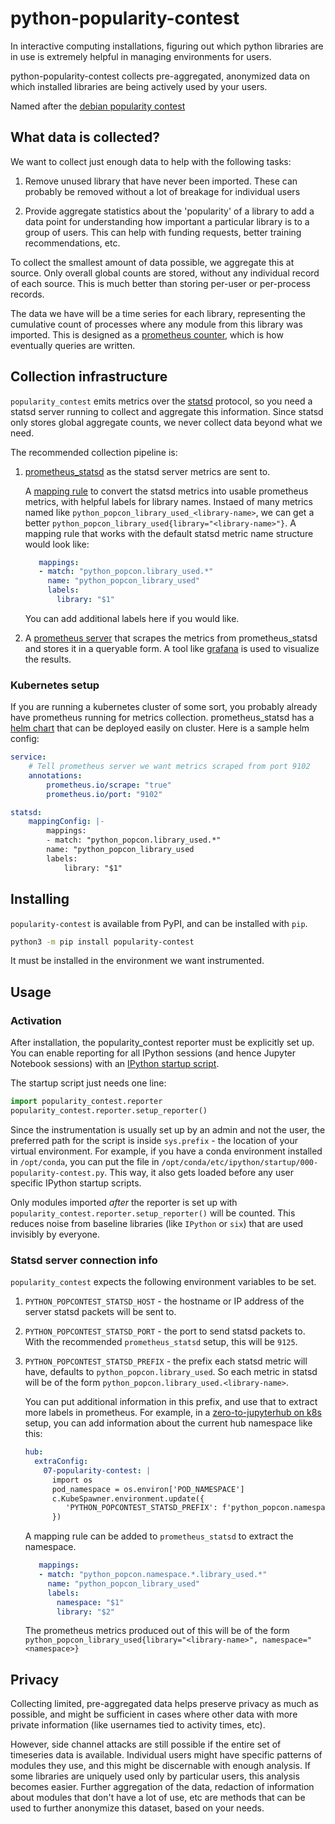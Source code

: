 # python-popularity-contest

In interactive computing installations, figuring out which python
libraries are in use is extremely helpful in managing environments
for users.

python-popularity-contest collects pre-aggregated, anonymized data
on which installed libraries are being actively used by your users.

Named after the [debian popularity contest](https://popcon.debian.org/)

## What data is collected?

We want to collect just enough data to help with the following tasks:

1. Remove unused library that have never been imported. These can
   probably be removed without a lot of breakage for individual
   users

2. Provide aggregate statistics about the 'popularity' of a library
   to add a data point for understanding how important a particular library is
   to a group of users. This can help with funding requests, better
   training recommendations, etc.

To collect the smallest amount of data possible, we aggregate this at
source. Only overall global counts are stored, without any individual
record of each source. This is much better than storing per-user or
per-process records.

The data we have will be a time series for each library, representing the
cumulative count of processes where any module from this library was imported.
This is designed as a [prometheus
counter](https://prometheus.io/docs/concepts/metric_types/#counter), which is
how eventually queries are written.

## Collection infrastructure

`popularity_contest` emits metrics over the [statsd](https://github.com/statsd/statsd)
protocol, so you need a statsd server running to collect and aggregate
this information. Since statsd only stores global aggregate counts, we
never collect data beyond what we need.

The recommended collection pipeline is:

1. [prometheus_statsd](https://github.com/prometheus/statsd_exporter) as
   the statsd server metrics are sent to.

   A [mapping rule](https://github.com/prometheus/statsd_exporter#glob-matching)
   to convert the statsd metrics into usable prometheus metrics, with
   helpful labels for library names. Instaed of many metrics named like
   `python_popcon_library_used_<library-name>`, we can get a better
   `python_popcon_library_used{library="<library-name>"}`. A mapping
   rule that works with the default statsd metric name structure would
   look like:

   ```yaml
      mappings:
      - match: "python_popcon.library_used.*"
        name: "python_popcon_library_used"
        labels:
          library: "$1"
   ```

   You can add additional labels here if you would like.

3. A [prometheus server](https://prometheus.io/) that scrapes the metrics
   from prometheus_statsd and stores it in a queryable form. A tool like
   [grafana](https://grafana.com/) is used to visualize the results.

### Kubernetes setup

If you are running a kubernetes cluster of some sort, you probably already
have prometheus running for metrics collection. prometheus_statsd has
a [helm chart](https://github.com/prometheus-community/helm-charts/tree/main/charts/prometheus-statsd-exporter)
that can be deployed easily on cluster. Here is a sample helm config:

```yaml
service:
    # Tell prometheus server we want metrics scraped from port 9102
    annotations:
        prometheus.io/scrape: "true"
        prometheus.io/port: "9102"

statsd:
    mappingConfig: |-
        mappings:
        - match: "python_popcon.library_used.*"
        name: "python_popcon_library_used
        labels:
            library: "$1"
```

## Installing

`popularity-contest` is available from PyPI, and can be installed
with `pip`.

```bash
python3 -m pip install popularity-contest
```

It must be installed in the environment we want instrumented.

## Usage

### Activation

After installation, the popularity_contest reporter must be explicitly
set up. You can enable reporting for all IPython sessions (and hence Jupyter
Notebook sessions) with an [IPython startup
script](https://switowski.com/blog/ipython-startup-files).

The startup script just needs one line:

```python
import popularity_contest.reporter
popularity_contest.reporter.setup_reporter()
```

Since the instrumentation is usually set up by an admin and not
the user, the preferred path for the script is inside `sys.prefix` - the
location of your virtual environment. For example, if you have a
conda environment installed in `/opt/conda`, you can put the file in
`/opt/conda/etc/ipython/startup/000-popularity-contest.py`. This
way, it also gets loaded before any user specific IPython startup
scripts.

Only modules imported *after* the reporter is set up with
`popularity_contest.reporter.setup_reporter()` will be counted.  This reduces
noise from baseline libraries (like `IPython` or `six`) that are used invisibly
by everyone.

### Statsd server connection info

`popularity_contest` expects the following environment variables
to be set.

1. `PYTHON_POPCONTEST_STATSD_HOST` - the hostname or IP address of
   the server statsd packets will be sent to.
2. `PYTHON_POPCONTEST_STATSD_PORT` - the port to send statsd packets
   to. With the recommended `prometheus_statsd` setup, this will be
   `9125`.
3. `PYTHON_POPCONTEST_STATSD_PREFIX` - the prefix each statsd metric
   will have, defaults to `python_popcon.library_used`. So
   each metric in statsd will be of the form
   `python_popcon.library_used.<library-name>`.

   You can put additional information in this prefix, and use that
   to extract more labels in prometheus. For example, in a
   [zero-to-jupyterhub on k8s](https://z2jh.jupyter.org) setup,
   you can add information about the current hub namespace like this:

   ```yaml
   hub:
     extraConfig:
       07-popularity-contest: |
         import os
         pod_namespace = os.environ['POD_NAMESPACE']
         c.KubeSpawner.environment.update({
            'PYTHON_POPCONTEST_STATSD_PREFIX': f'python_popcon.namespace.{pod_namespace}.library_used'
         })
   ```

   A mapping rule can be added to `prometheus_statsd` to extract the namespace.

   ```yaml
      mappings:
      - match: "python_popcon.namespace.*.library_used.*"
        name: "python_popcon_library_used"
        labels:
          namespace: "$1"
          library: "$2"
   ```

   The prometheus metrics produced out of this will be of the form
   `python_popcon_library_used{library="<library-name>", namespace="<namespace>}`

## Privacy

Collecting limited, pre-aggregated data helps preserve privacy as much as
possible, and might be sufficient in cases where other data with more
private information (like usernames tied to activity times, etc).

However, side channel attacks are still possible if the entire
set of timeseries data is available. Individual users might have specific
patterns of modules they use, and this might be discernable with enough
analysis. If some libraries are uniquely used only by particular users,
this analysis becomes easier. Further aggregation of the data, redaction
of information about modules that don't have a lot of use, etc are methods
that can be used to further anonymize this dataset, based on your needs.

